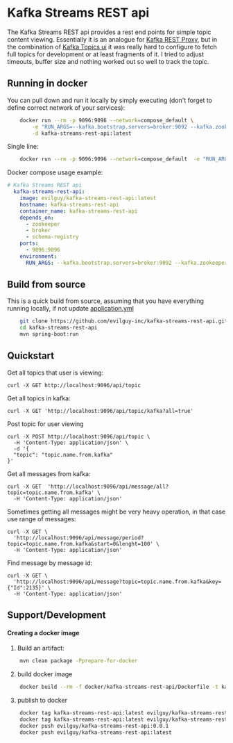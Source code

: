 Kafka Streams REST api
======================
The Kafka Streams REST api provides a rest end points for simple topic content viewing. 
Essentially it is an analogue for [Kafka REST Proxy](https://github.com/confluentinc/kafka-rest), 
but in the combination of [Kafka Topics ui](https://github.com/Landoop/kafka-topics-ui) 
it was really hard to configure to fetch full topics for development or at least fragments of it. 
I tried to adjust timeouts, buffer size and nothing worked out so well to track the topic.

Running in docker
-----------------
You can pull down and run it locally by simply executing (don't forget to define correct network of your services):
```bash
    docker run --rm -p 9096:9096 --network=compose_default \
        -e "RUN_ARGS=--kafka.bootstrap.servers=broker:9092 --kafka.zookeeper.connect=zookeeper:2181 --kafka.schema.registry.url=http://schema-registry:8081" \
        -d kafka-streams-rest-api:latest
```

Single line:
```bash
    docker run --rm -p 9096:9096 --network=compose_default  -e "RUN_ARGS=--kafka.bootstrap.servers=broker:9092 --kafka.zookeeper.connect=zookeeper:2181 --kafka.schema.registry.url=http://schema-registry:8081"  -d evilguy/kafka-streams-rest-api:latest
```

Docker compose usage example:
```yaml
# Kafka Streams REST api
  kafka-streams-rest-api:
    image: evilguy/kafka-streams-rest-api:latest
    hostname: kafka-streams-rest-api
    container_name: kafka-streams-rest-api
    depends_on:
      - zookeeper
      - broker
      - schema-registry
    ports:
      - 9096:9096
    environment:
      RUN_ARGS: --kafka.bootstrap.servers=broker:9092 --kafka.zookeeper.connect=zookeeper:2181 --kafka.schema.registry.url=http://schema-registry:8081
```

Build from source
-----------------
This is a quick build from source, assuming that you have everything running locally, 
if not update [application.yml](src/main/resources/application.yml)

```bash
    git clone https://github.com/evilguy-inc/kafka-streams-rest-api.git
    cd kafka-streams-rest-api
    mvn spring-boot:run
```


Quickstart
----------

Get all topics that user is viewing:
```
curl -X GET http://localhost:9096/api/topic
```

Get all topics in kafka:
```
curl -X GET 'http://localhost:9096/api/topic/kafka?all=true'
```

Post topic for user viewing
```
curl -X POST http://localhost:9096/api/topic \
  -H 'Content-Type: application/json' \
  -d '{
  "topic": "topic.name.from.kafka"
}'
```

Get all messages from kafka:
```
curl -X GET  'http://localhost:9096/api/message/all?topic=topic.name.from.kafka' \
  -H 'Content-Type: application/json'
```

Sometimes getting all messages might be very heavy operation, in that case use range of messages:
```
curl -X GET \
  'http://localhost:9096/api/message/period?topic=topic.name.from.kafka&start=0&lenght=100' \
  -H 'Content-Type: application/json' 
```

Find message by message id:
```
curl -X GET \
  'http://localhost:9096/api/message?topic=topic.name.from.kafka&key={"Id":2135}' \
  -H 'Content-Type: application/json'
```


Support/Development
-------------------

#### Creating a docker image

1. Build an artifact:
```bash
    mvn clean package -Pprepare-for-docker
```

2. build docker image
```bash
    docker build --rm -f docker/kafka-streams-rest-api/Dockerfile -t kafka-streams-rest-api:latest docker/kafka-streams-rest-api
```

3. publish to docker
```bash
    docker tag kafka-streams-rest-api:latest evilguy/kafka-streams-rest-api:0.0.1
    docker tag kafka-streams-rest-api:latest evilguy/kafka-streams-rest-api:latest
    docker push evilguy/kafka-streams-rest-api:0.0.1
    docker push evilguy/kafka-streams-rest-api:latest
```